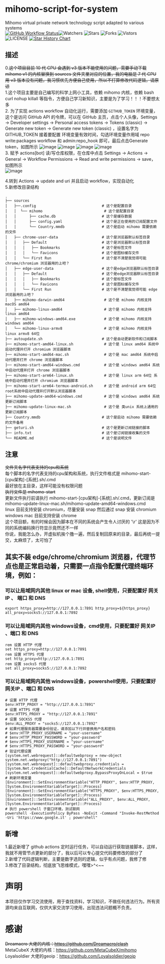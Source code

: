# mihomo-script-for-system
Mihomo virtual private network technology script adapted to various systems  
[![GitHub Workflow Status](https://github.com/UiLgNoD-lIaMtOh/mihomo-script-for-system/actions/workflows/actions.yml/badge.svg)](https://github.com/UiLgNoD-lIaMtOh/mihomo-script-for-system/actions/workflows/actions.yml)![Watchers](https://img.shields.io/github/watchers/UiLgNoD-lIaMtOh/mihomo-script-for-system) ![Stars](https://img.shields.io/github/stars/UiLgNoD-lIaMtOh/mihomo-script-for-system) ![Forks](https://img.shields.io/github/forks/UiLgNoD-lIaMtOh/mihomo-script-for-system) ![Vistors](https://visitor-badge.laobi.icu/badge?page_id=UiLgNoD-lIaMtOh.mihomo-script-for-system) ![LICENSE](https://img.shields.io/badge/license-CC%20BY--SA%204.0-green.svg)
<a href="https://star-history.com/#UiLgNoD-lIaMtOh/mihomo-script-for-system&Date">
  <picture>
    <source media="(prefers-color-scheme: dark)" srcset="https://api.star-history.com/svg?repos=UiLgNoD-lIaMtOh/mihomo-script-for-system&type=Date&theme=dark" />
    <source media="(prefers-color-scheme: light)" srcset="https://api.star-history.com/svg?repos=UiLgNoD-lIaMtOh/mihomo-script-for-system&type=Date" />
    <img alt="Star History Chart" src="https://api.star-history.com/svg?repos=UiLgNoD-lIaMtOh/mihomo-script-for-system&type=Date" />
  </picture>
</a>

## 描述
0.~~这个项目目前 10 代 CPU 会遇到 v3 版本不能使用的问题，需要手动下载 mihomo v1 的内核替换到 sources 文件夹里对应的位置，我的电脑是 7 代 CPU 用 v3 版本没有问题，我习惯优先方便自己使用，所以不打算修改代码逻辑，请原谅~~  
1.这个项目主要是自己编写的科学上网小工具，依赖 mihomo 内核，依赖 bash curl nohup killall 等指令，方便自己学习新知识，主要是为了学习！！！不要想太多  
2. 为了实现 actions workflow 自动化运行，需要添加 `GITHUB_TOKEN` 环境变量，这个是访问 GitHub API 的令牌，可以在 GitHub 主页，点击个人头像，Settings -> Developer settings -> Personal access tokens -> Tokens (classic) -> Generate new token -> Generate new token (classic) ，设置名字为 GITHUB_TOKEN 接着要配置 环境变量有效时间，勾选环境变量作用域 repo write:packages workflow 和 admin:repo_hook 即可，最后点击Generate token，如图所示
![image](assets/00.jpeg)
![image](assets/01.jpeg)
![image](assets/02.jpeg)
![image](assets/03.jpeg)  
3. 赋予 actions[bot] 读/写仓库权限，在仓库中点击 Settings -> Actions -> General -> Workflow Permissions -> Read and write permissions -> save，如图所示  
![image](assets/04.jpeg) 

4.转到 Actions -> update and uri 并且启动 workflow，实现自动化  
5.新修改目录结构  

    .
    ├── sources
    │   ├──.config                              # 这个是配置目录  
    │   │  └── mihomo                            # 这个是配置目录  
    │   │      ├── cache.db                     # 这个是缓存数据  
    │   │      ├── config.yaml                  # 这个是正在使用的订阅配置文件  
    │   │      └── Country.mmdb                 # 这个是启动 mihomo 需要依赖的文件  
    │   ├── chrome-user-data                    # 这个是浏览器默认标签目录  
    │   │   ├── Default                         # 这个是浏览器默认标签目录  
    │   │   │   ├── Bookmarks                   # 这个是标签文件  
    │   │   │   └── Favicons                    # 这个是图标缓存文件    
    │   │   └── First Run                       # 这个是不清楚我觉得可能 chrome/chromium 浏览器用的上吧？  
    │   ├── edge-user-data                      # 这个是edge浏览器默认标签目录  
    │   │   ├── Default                         # 这个是edge浏览器默认标签目录  
    │   │   │   ├── Bookmarks                   # 这个是标签文件  
    │   │   │   └── Favicons                    # 这个是图标缓存文件    
    │   │   └── First Run                       # 这个是不清楚我觉得可能 edge 浏览器用的上吧？  
    │   ├── mihomo-darwin-amd64                  # 这个是 mihomo 内核支持 macOS amd64  
    │   ├── mihomo-linux-amd64                   # 这个是 mihomo 内核支持 linux amd64  
    │   ├── mihomo-windows-amd64.exe             # 这个是 mihomo 内核支持 windows amd64  
    │   └── mihomo-linux-armv8                   # 这个是 mihomo 内核支持 linux armv8 64位  
    ├── autoupdate.sh                           # 这个是自动更新软件和订阅脚本  
    ├── mihomo-start-amd64-linux.sh              # 这个是 linux amd64 系统中启动代理并打开 chromium 浏览器脚本  
    ├── mihomo-start-amd64-mac.sh                # 这个是 mac amd64 系统中启动代理并打开 chrome 浏览器脚本  
    ├── mihomo-start-amd64-windows.cmd           # 这个是 windows amd64 系统中启动代理并打开 chrome 浏览器脚本  
    ├── mihomo-start-arm64-linux.sh              # 这个是 linux arm 64位 系统中启动代理并打开 chromium 浏览器脚本  
    ├── mihomo-start-arm64-termux-android.sh     # 这个是 android arm 64位 root系统中启动代理并打开默认浏览器脚本  
    ├── mihomo-update-amd64-windows.cmd          # 这个是 windows amd64 系统更新订阅脚本  
    ├── mihomo-update-linux-mac.sh               # 这个是 类unix 系统上通用的更新订阅脚本  
    ├── Country.mmdb                            # 这个是启动 mihomo 需要依赖的文件备用  
    ├── geturi.sh                               # 这个是更新订阅链接的脚本  
    ├── info.txt                                # 这个是订阅链接收集的文件    
    └── README.md                               # 这个是说明文件  

## 注意
~~文件夹名字代表支持的cpu和系统~~  
每个脚本的名字代表支持的cpu架构和系统，执行文件格式是 mihomo-start-[cpu架构]-[系统].sh/.cmd  
最好放在主目录，这样可能没有权限问题  
~~执行文件是 mihomo-start~~  
更新文件执行前请执行 mihomo-start-[cpu架构]-[系统].sh/.cmd，更新订阅是 mihomo-update-linux-mac.sh/mihomo-update-amd64-windows.cmd  
linux 目前支持安装 chromium，尽量安装 snap 然后通过 snap 安装 chromium  
windows mac 目前支持安装 chrome  
这个项目额，有的时候会因为脚本在不同的系统会产生令人讨厌的 '\r' 这是因为不同的系统编码换行符显示竟然还不一样  
你说，我能怎么办，开虚拟机挨个撸一遍，然后复制回原来的目录，最后再统一提交，太麻烦了，太可怕了  

## 其实不装 edge/chrome/chromium 浏览器，代理节点也是正常启动着，只需要一点指令配置代理终端环境，例如：  
### 可以让局域网内其他 linux or mac 设备, shell使用，只要配置好 网关IP 、 端口 和 DNS  
    export https_proxy=http://127.0.0.1:7891 http_proxy=${https_proxy} all_proxy=socks5://127.0.0.1:7892  

### 可以让局域网内其他 windows设备，cmd使用，只要配置好 网关IP 、端口 和 DNS  
    rem 设置 HTTP 代理
    set https_proxy=http://127.0.0.1:7891  
    rem 设置 HTTPS 代理
    set http_proxy=http://127.0.0.1:7891  
    rem 设置 socks5 代理
    set all_proxy=socks5://127.0.0.1:7892  

### 可以让局域网内其他 windows设备，powershell使用，只要配置好 网关IP 、端口 和 DNS  
    # 设置 HTTP 代理
    $env:HTTP_PROXY = "http://127.0.0.1:7891"
    # 设置 HTTPS 代理
    $env:HTTPS_PROXY = "http://127.0.0.1:7891"
    # 设置 SOCKS5 代理
    $env:ALL_PROXY = "socks5://127.0.0.1:7892"
    # 如果代理服务器需要身份验证，请添加以下行并替换用户名和密码
    # $env:HTTP_PROXY_USERNAME = "your-username"
    # $env:HTTP_PROXY_PASSWORD = "your-password"
    # $env:HTTPS_PROXY_USERNAME = "your-username"
    # $env:HTTPS_PROXY_PASSWORD = "your-password"
    # 验证代理设置
    [system.net.webrequest]::defaultwebproxy = new-object system.net.webproxy("http://127.0.0.1:7891")
    [system.net.webrequest]::defaultwebproxy.credentials = [System.Net.CredentialCache]::DefaultNetworkCredentials
    [system.net.webrequest]::defaultwebproxy.BypassProxyOnLocal = $true
    # 刷新环境变量
    [Environment]::SetEnvironmentVariable("HTTP_PROXY", $env:HTTP_PROXY, [System.EnvironmentVariableTarget]::Process)
    [Environment]::SetEnvironmentVariable("HTTPS_PROXY", $env:HTTPS_PROXY, [System.EnvironmentVariableTarget]::Process)
    [Environment]::SetEnvironmentVariable("ALL_PROXY", $env:ALL_PROXY, [System.EnvironmentVariableTarget]::Process)
    # 执行 powershell 子窗口环境，测试联网
    powershell -ExecutionPolicy ByPass -NoExit -Command "Invoke-RestMethod -Uri 'https://www.google.it' ; powershell"

## 新增
1.最近新增了 github actions 定时运行任务，可以自动运行获取链接脚本，这样，我就不用管节点更新的部分了，我以后可以专心提交代码要修改的部分了  
2.新增了代码逻辑判断，主要是数字选则的逻辑，似乎有点问题，我修了修  
3.修改了目录结构，彻底放飞思维模式，嘿嘿>^<~~  

# 声明
本项目仅作学习交流使用，用于查找资料，学习知识，不做任何违法行为。所有资源均来自互联网，仅供大家交流学习使用，出现违法问题概不负责。

# 感谢
~~Dreamacro 大佬的内核：https://github.com/Dreamacro/clash~~  
MetaCubeX 大佬的内核：https://github.com/MetaCubeX/mihomo  
Loyalsoldier 大佬的geoip：https://github.com/Loyalsoldier/geoip  
